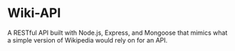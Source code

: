 # Wiki-API

A RESTful API built with Node.js, Express, and Mongoose that mimics what a simple version of Wikipedia would rely on 
for an API.